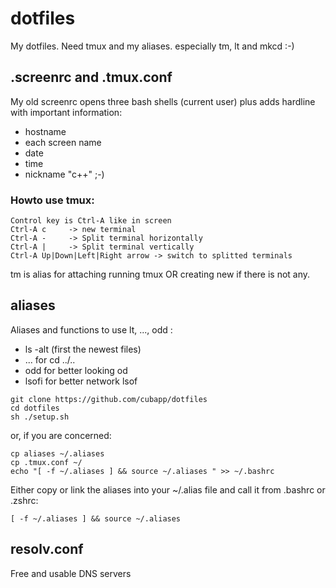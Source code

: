 # dotfiles
My dotfiles. Need tmux and my aliases. especially tm, lt and mkcd :-)

## .screenrc and .tmux.conf

My old screenrc opens three bash shells (current user) plus adds hardline with important information:
* hostname
* each screen name 
* date
* time
* nickname "c++" ;-)

### Howto use tmux: 
```
Control key is Ctrl-A like in screen
Ctrl-A c     -> new terminal
Ctrl-A -     -> Split terminal horizontally
Ctrl-A |     -> Split terminal vertically
Ctrl-A Up|Down|Left|Right arrow -> switch to splitted terminals 
```
tm is alias for attaching running tmux OR creating new if there is not any. 

## aliases 

Aliases and functions to use lt, ..., odd :
* ls -alt (first the newest files)
* ... for cd ../.. 
* odd for better looking od 
* lsofi for better network lsof 

```
git clone https://github.com/cubapp/dotfiles
cd dotfiles
sh ./setup.sh
```
or, if you are concerned:
```
cp aliases ~/.aliases
cp .tmux.conf ~/
echo "[ -f ~/.aliases ] && source ~/.aliases " >> ~/.bashrc

```

Either copy or link the aliases into your ~/.alias file and call it from .bashrc or .zshrc:
```
[ -f ~/.aliases ] && source ~/.aliases
```
 
## resolv.conf

Free and usable DNS servers 


